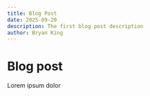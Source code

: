 ```yaml
---
title: Blog Post
date: 2025-09-20
description: The first blog post description
author: Bryan King
---
```

# Blog post

Lorem ipsum dolor